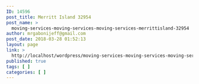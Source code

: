 ```yaml
---
ID: 14596
post_title: Merritt Island 32954
post_name: >
  moving-services-moving-services-moving-services-merrittisland-32954
author: mrgabonijeff@gmail.com
post_date: 2018-03-28 01:52:13
layout: page
link: >
  http://localhost/wordpress/moving-services-moving-services-moving-services-merrittisland-32954/
published: true
tags: [ ]
categories: [ ]
---
```

